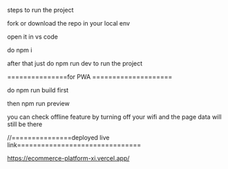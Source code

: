 steps to run the project 

fork or download the repo in your local env 

open it in vs code 

do npm i  

after that just do npm run dev to run the project 


===============for PWA ====================

do npm run build first 

then npm run preview 

you can check offline feature by turning off your wifi and the page data will still be there 

//===============deployed live link===============================

https://ecommerce-platform-xi.vercel.app/